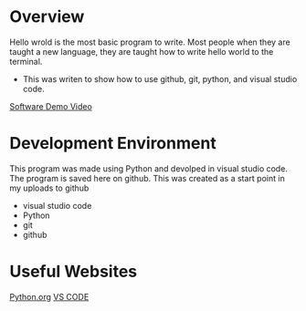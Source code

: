 
# Overview

Hello wrold is the most basic program to write. Most people when they are taught a new language, they are taught how to write hello world to the terminal. 

* This was writen to show how to use github, git, python, and visual studio code.

[Software Demo Video](https://youtu.be/3gozQ10K2h8)

# Development Environment

This program was made using Python and devolped in visual studio code. The program is saved here on github. This was created as a start point in my uploads to github
* visual studio code
* Python
* git
* github

# Useful Websites

[Python.org](https://www.python.org/)
[VS CODE](https://code.visualstudio.com/)
